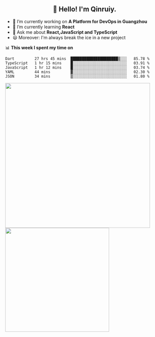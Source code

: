 <h2 align="center">👋 Hello! I'm Qinruiy.</h2>


- 🔭 I’m currently working on **A Platform for DevOps in Guangzhou**
- 🌱 I’m currently learning **React**
- 💬 Ask me about **React,JavaScript and TypeScript**
- 😃 Moreover: I'm always break the ice in a new project

📊 **This week I spent my time on**

<!--START_SECTION:waka-->
```text
Dart         27 hrs 45 mins  █████████████████████▒░░░   85.78 % 
TypeScript   1 hr 15 mins    █░░░░░░░░░░░░░░░░░░░░░░░░   03.91 % 
JavaScript   1 hr 12 mins    █░░░░░░░░░░░░░░░░░░░░░░░░   03.74 % 
YAML         44 mins         ▓░░░░░░░░░░░░░░░░░░░░░░░░   02.30 % 
JSON         34 mins         ▒░░░░░░░░░░░░░░░░░░░░░░░░   01.80 % 
```
<!--END_SECTION:waka-->

<p>
<img align="left" width="460" src="https://github-readme-stats.vercel.app/api?username=Qinruiy&custom_title=Qrinruiy's Github Stats&theme=graywhite&hide_border=true"/> <img align="left" width="330" src="https://github-readme-stats.vercel.app/api/top-langs/?username=Qinruiy&layout=compact&theme=graywhite&hide_border=true"/>
</p>
